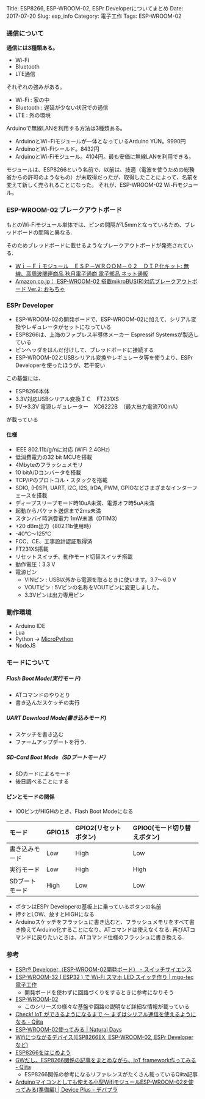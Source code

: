 Title: ESP8266, ESP-WROOM-02, ESPr Developerについてまとめ
Date: 2017-07-20
Slug: esp_info
Category: 電子工作
Tags: ESP-WROOM-02


### 通信について

**通信には3種類ある。**

- Wi-Fi
- Bluetooth
- LTE通信

それぞれの強みがある。

* Wi-Fi : 家の中
* Bluetooth : 遅延が少ない状況での通信
* LTE : 外の環境

Arduinoで無線LANを利用する方法は3種類ある。

* ArduinoとWi−Fiモジュールが一体となっているArduino YÚN。9990円
* ArduinoとWi-Fiシールド。8432円
* ArduinoとWi-Fiモジュール。4104円。最も安価に無線LANを利用できる。

モジュールは、ESP8266という名前で、以前は、技適（電波を使うための総務省からの許可のようなもの）が未取得だったが、取得したことによって、名前を変えて新しく売られることになった。
それが、ESP-WROOM-02 Wi-Fiモジュール。

### ESP-WROOM-02 ブレークアウトボード
もとのWi-Fiモジュール単体では、ピンの間隔が1.5mmとなっているため、ブレッドボードの間隔と異なる.

そのためブレッドボードに載せるようなブレークアウトボードが発売されている.

* [Ｗｉ－Ｆｉモジュール　ＥＳＰ－ＷＲＯＯＭ－０２　ＤＩＰ化キット: 無線、高周波関連商品 秋月電子通商 電子部品 ネット通販](http://akizukidenshi.com/catalog/g/gK-09758/)
* [Amazon.co.jp： ESP-WROOM-02 搭載mikroBUS(R)対応ブレークアウトボード Ver.2: おもちゃ](https://www.amazon.co.jp/gp/product/B015X3P2H4/ref=as_li_qf_sp_asin_il_tl?ie=UTF8&camp=247&creative=1211&creativeASIN=B015X3P2H4&linkCode=as2&tag=deko0f-22)

### ESPr Developer
* ESP-WROOM-02の開発ボードで、ESP-WROOM-02に加えて、シリアル変換やレギュレータがセットになっている
* ESP8266は、上海のファブレス半導体メーカー Espressif Systemsが製造している
* ピンヘッダをはんだ付けして、ブレッドボードに接続する
* ESP-WROOM-02とUSBシリアル変換やレギュレータ等を使うより、ESPr Developerを使ったほうが、若干安い

この基盤には、

* ESP8266本体
* 3.3V対応USBシリアル変換ＩＣ　FT231XS
* 5V→3.3V 電源レギュレーター　XC6222B　（最大出力電流700mA）

が載っている

#### 仕様
* IEEE 802.11b/g/nに対応 (WiFi 2.4GHz)
* 低消費電力の32 bit MCUを搭載
* 4Mbyteのフラッシュメモリ
* 10 bitA/Dコンバータを搭載
* TCP/IPのプロトコル・スタックを搭載
* SDIO, (H)SPI, UART, I2C, I2S, IrDA, PWM, GPIOなどさまざまなインターフェースを搭載
* ディープスリープモード時10uA未満、電源オフ時5uA未満
* 起動からパケット送信まで2ms未満
* スタンバイ時消費電力 1mW未満（DTIM3）
* +20 dBm出力（802.11b使用時）
* -40℃〜125℃
* FCC、CE、工事設計認証取得済
* FT231XS搭載
* リセットスイッチ、動作モード切替スイッチ搭載
* 動作電圧：3.3 V
* 電源ピン
    - VINピン : USB以外から電源を取るときに使います。3.7～6.0 V
    - VOUTピン : 5Vピンの名称をVOUTピンに変更しました。
    - 3.3Vピンは出力専用ピン

### 動作環境
* Arduino IDE
* Lua
* Python -> [MicroPython](https://github.com/micropython/micropython/tree/master/esp8266)
* NodeJS

### モードについて

##### Flash Boot Mode(実行モード)

* ATコマンドのやりとり
* 書き込んだスケッチの実行

##### UART Download Mode(書き込みモード)

* スケッチを書き込む
* ファームアップデートを行う.

##### SD-Card Boot Mode（SDブートモード）

* SDカードによるモード
* 後日調べることにする

#### ピンとモードの関係

* IO0ピンがHIGHのとき、Flash Boot Modeになる

|モード|GPIO15|GPIO2(リセットボタン)|GPIO0(モード切り替えボタン)|
|:---|:---|:---|:---|
|書き込みモード|Low|High|Low|
|実行モード|Low|High|High|
|SDブートモード|High|Low|Low|

* ボタンはESPr Developerの基板上に乗っているボタンの名前
* 押すとLOW、放すとHIGHになる
* Arduinoスケッチをフラッシュに書き込むと、フラッシュメモリをすべて書き換えてArduino化することになり、ATコマンドは使えなくなる.
再びATコマンドに戻りたいときは、ATコマンド仕様のフラッシュに書き換える.


### 参考
* [ESPr® Developer（ESP-WROOM-02開発ボード） - スイッチサイエンス](https://www.switch-science.com/catalog/2500/)
* [ESP-WROOM-32 ( ESP32 ) で Wi-Fi スマホ LED スイッチ作り | mgo-tec電子工作](https://www.mgo-tec.com/blog-entry-esp-wroom-32-esp32-wifi-smartphone-led-switch.html)
    - 開発ボードを使わずに回路づくりをするときに参考になりそう
* [ESP-WROOM-02](http://ht-deko.com/arduino/esp-wroom-02.html)
    - このシリーズの様々な基盤や回路の説明など詳細な情報が載っている
* [Check! IoT ができるようになるまで ～ まずはシリアル通信を使えるようになる - Qiita](http://qiita.com/dz_/items/277eba8cb760b81a2688)
* [ESP-WROOM-02使ってみる | Natural Days](https://www.hirotakaster.com/weblog/esp-wroom-02%E4%BD%BF%E3%81%A3%E3%81%A6%E3%81%BF%E3%82%8B/)
* [Wifiにつながるデバイス(ESP8266EX, ESP-WROOM-02, ESPr Developerなど)](https://www.slideshare.net/nishio/wifiesp8266ex-espwroom02-espr-developer)
* [ESP8266をはじめよう](https://www.slideshare.net/quitsq/esp8266-60164967)
* [GWだし、ESP8266関係の記事をまとめながら、IoT framework作ってみる - Qiita](http://qiita.com/hidenorly/items/0eadcf6cc8ba04c0145d#_reference-84f2d28391d764922e0d)
    - ESP8266関係の参考になるリファレンスがたくさん載っているQiita記事
* [Arduinoマイコンとしても使える小型WifiモジュールESP-WROOM-02を使ってみる(準備編) | Device Plus - デバプラ](http://deviceplus.jp/hobby/entry0032/)
